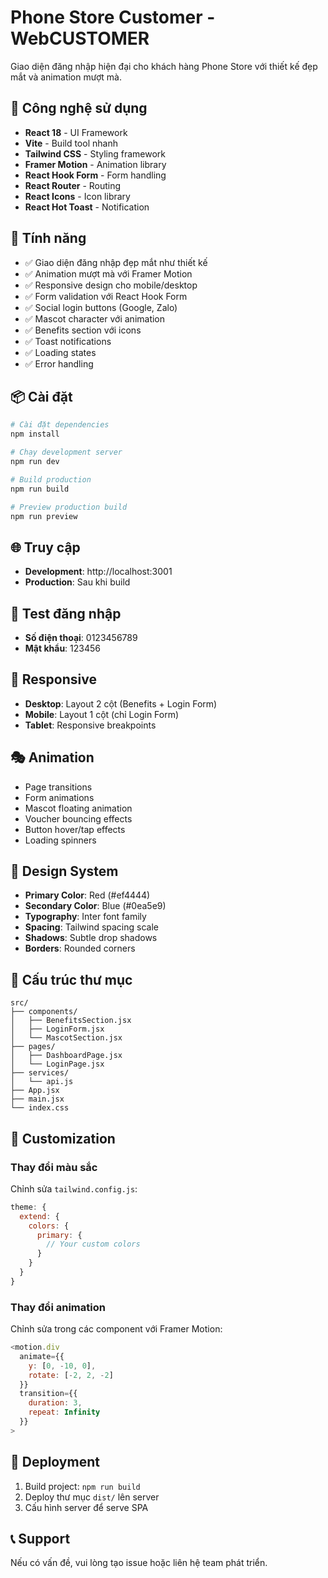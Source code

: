 # Phone Store Customer - WebCUSTOMER

Giao diện đăng nhập hiện đại cho khách hàng Phone Store với thiết kế đẹp mắt và animation mượt mà.

## 🚀 Công nghệ sử dụng

- **React 18** - UI Framework
- **Vite** - Build tool nhanh
- **Tailwind CSS** - Styling framework
- **Framer Motion** - Animation library
- **React Hook Form** - Form handling
- **React Router** - Routing
- **React Icons** - Icon library
- **React Hot Toast** - Notification

## 🎨 Tính năng

- ✅ Giao diện đăng nhập đẹp mắt như thiết kế
- ✅ Animation mượt mà với Framer Motion
- ✅ Responsive design cho mobile/desktop
- ✅ Form validation với React Hook Form
- ✅ Social login buttons (Google, Zalo)
- ✅ Mascot character với animation
- ✅ Benefits section với icons
- ✅ Toast notifications
- ✅ Loading states
- ✅ Error handling

## 📦 Cài đặt

```bash
# Cài đặt dependencies
npm install

# Chạy development server
npm run dev

# Build production
npm run build

# Preview production build
npm run preview
```

## 🌐 Truy cập

- **Development**: http://localhost:3001
- **Production**: Sau khi build

## 🔐 Test đăng nhập

- **Số điện thoại**: 0123456789
- **Mật khẩu**: 123456

## 📱 Responsive

- **Desktop**: Layout 2 cột (Benefits + Login Form)
- **Mobile**: Layout 1 cột (chỉ Login Form)
- **Tablet**: Responsive breakpoints

## 🎭 Animation

- Page transitions
- Form animations
- Mascot floating animation
- Voucher bouncing effects
- Button hover/tap effects
- Loading spinners

## 🎨 Design System

- **Primary Color**: Red (#ef4444)
- **Secondary Color**: Blue (#0ea5e9)
- **Typography**: Inter font family
- **Spacing**: Tailwind spacing scale
- **Shadows**: Subtle drop shadows
- **Borders**: Rounded corners

## 📁 Cấu trúc thư mục

```
src/
├── components/
│   ├── BenefitsSection.jsx
│   ├── LoginForm.jsx
│   └── MascotSection.jsx
├── pages/
│   ├── DashboardPage.jsx
│   └── LoginPage.jsx
├── services/
│   └── api.js
├── App.jsx
├── main.jsx
└── index.css
```

## 🔧 Customization

### Thay đổi màu sắc
Chỉnh sửa `tailwind.config.js`:

```javascript
theme: {
  extend: {
    colors: {
      primary: {
        // Your custom colors
      }
    }
  }
}
```

### Thay đổi animation
Chỉnh sửa trong các component với Framer Motion:

```javascript
<motion.div
  animate={{ 
    y: [0, -10, 0],
    rotate: [-2, 2, -2]
  }}
  transition={{ 
    duration: 3,
    repeat: Infinity
  }}
>
```

## 🚀 Deployment

1. Build project: `npm run build`
2. Deploy thư mục `dist/` lên server
3. Cấu hình server để serve SPA

## 📞 Support

Nếu có vấn đề, vui lòng tạo issue hoặc liên hệ team phát triển.
